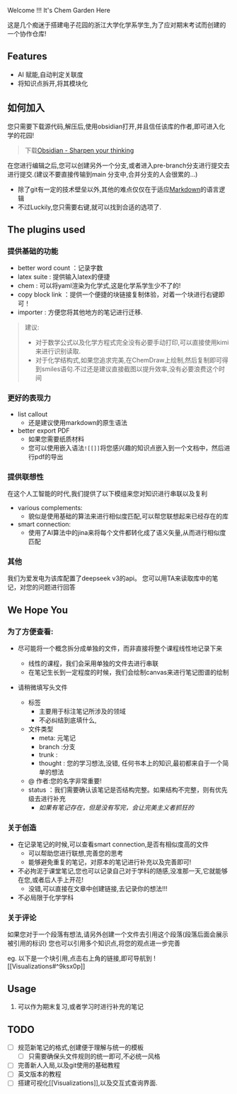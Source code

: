 Welcome !!! It's Chem Garden Here

这是几个痴迷于搭建电子花园的浙江大学化学系学生,为了应对期末考试而创建的一个协作仓库! 




## Features

- AI 赋能,自动判定关联度
- 将知识点拆开,将其模块化


## 如何加入

您只需要下载源代码,解压后,使用obsidian打开,并且信任该库的作者,即可进入化学的花园!

>下载[Obsidian - Sharpen your thinking](https://obsidian.md/)

在您进行编辑之后,您可以创建另外一个分支,或者进入pre-branch分支进行提交去进行提交.(建议不要直接传输到main
分支中,合并分支的人会很累的...)

- 除了git有一定的技术壁垒以外,其他的难点仅仅在于适应[Markdown](https://pkmer.cn/Pkmer-Docs/50-%E6%95%99%E7%A8%8B/markdown/%E6%9C%80%E7%AE%80markdown%E6%95%99%E7%A8%8B/)的语言逻辑
- 不过Luckily,您只需要右键,就可以找到合适的选项了.


## The plugins used

### 提供基础的功能

- better word count ：记录字数
- latex suite :  提供输入latex的便捷
- chem : 可以将yaml渲染为化学式,这是化学系学生少不了的!
- copy block link ：提供一个便捷的块链接复制体验，对着一个块进行右键即可！
- importer : 方便您将其他地方的笔记进行迁移.

>建议: 
> - 对于数学公式以及化学方程式完全没有必要手动打印,可以直接使用kimi来进行识别读取.
> - 对于化学结构式,如果您追求完美,在ChemDraw上绘制,然后复制即可得到smiles语句.不过还是建议直接截图以提升效率,没有必要浪费这个时间

### 更好的表现力

- list callout
	- 还是建议使用markdown的原生语法
- better export PDF
	- 如果您需要纸质材料
	- 您可以使用嵌入语法`![[]]`将您感兴趣的知识点嵌入到一个文档中，然后进行pdf的导出


### 提供联想性

在这个人工智能的时代,我们提供了以下模组来您对知识进行串联以及复利
- various complements: 
	- 貌似是使用基础的算法来进行相似度匹配,可以帮您联想起来已经存在的库
- smart connection: 
	- 使用了AI算法中的jina来将每个文件都转化成了语义矢量,从而进行相似度匹配


### 其他
我们为爱发电为该库配置了deepseek v3的api。 您可以用TA来读取库中的笔记，对您的问题进行回答

## We Hope You

### 为了方便查看:
 
- 尽可能将一个概念拆分成单独的文件，而非直接将整个课程线性地记录下来
	- 线性的课程，我们会采用单独的文件去进行串联
	- 在笔记生长到一定程度的时候，我们会绘制canvas来进行笔记图谱的绘制


- 请稍微填写头文件
	- 标签
		- 主要用于标注笔记所涉及的领域
		- 不必纠结到底填什么,
	- 文件类型
		- meta: 元笔记
		- branch :分支
		- trunk : 
		- thought : 您的学习想法,没错, 任何书本上的知识,最初都来自于一个简单的想法
	- @ 作者:您的名字非常重要!
	- status ：我们需要确认该笔记是否结构完整。如果结构不完整，则有优先级去进行补充
		- *如果有笔记存在，但是没有写完，会让完美主义者抓狂的*

### 关于创造

- 在记录笔记的时候,可以查看smart connection,是否有相似度高的文件
	- 可以帮助您进行联想,完善您的思考
	- 能够避免重复的笔记，对原本的笔记进行补充以及完善即可!
- 不必拘泥于课堂笔记,您也可以记录自己对于学科的随感,没准那一天,它就能够在您,或者后人手上开花!
	- 没错,可以直接在文章中创建链接,去记录你的想法!!!
- 不必局限于化学学科

### 关于评论

如果您对于一个段落有想法,请另外创建一个文件去引用这个段落(段落后面会展示被引用的标识)
您也可以引用多个知识点,将您的观点进一步完善

eg. 以下是一个块引用,点击右上角的链接,即可导航到
![[Visualizations#^9ksx0p]]


## Usage

1. 可以作为期末复习,或者学习时进行补充的笔记

## TODO

- [ ] 规范新笔记的格式,创建便于理解与统一的模板
	- [ ] 只需要确保头文件规则的统一即可,不必统一风格
- [ ] 完善新人入局,以及git使用的基础教程
- [ ] 英文版本的教程
- [ ] 搭建可视化[[Visualizations]],以及交互式查询界面.